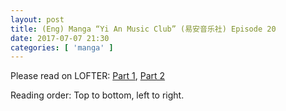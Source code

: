 ```yaml
---
layout: post
title: (Eng) Manga “Yi An Music Club” (易安音乐社) Episode 20
date: 2017-07-07 21:30
categories: [ 'manga' ]
---
```


Please read on LOFTER: [Part 1](http://quadrifolium.lofter.com/post/1d4edd3a_10782a05), [Part 2](http://quadrifolium.lofter.com/post/1d4edd3a_10782a06)

Reading order: Top to bottom, left to right.
